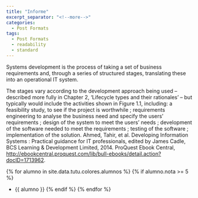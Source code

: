 ```yaml
---
title: "Informe"
excerpt_separator: "<!--more-->"
categories:
  - Post Formats
tags:
  - Post Formats
  - readability
  - standard
---
```


Systems development is the process of taking a set of business requirements and, through a series of structured stages, translating these into an operational IT system. 

The stages vary according to the development approach being used – described more fully in Chapter 2, ‘Lifecycle types and their rationales’ – but typically would include the activities shown in Figure 1.1, including: a feasibility study, to see if the project is worthwhile ; requirements engineering to analyse the business need and specify the users’ requirements ; design of the system to meet the users’ needs ; development of the software needed to meet the requirements ; testing of the software ; implementation of the solution.
Ahmed, Tahir, et al. Developing Information Systems : Practical guidance for IT professionals, edited by James Cadle, BCS Learning & Development Limited, 2014. ProQuest Ebook Central, http://ebookcentral.proquest.com/lib/bull-ebooks/detail.action?docID=1713962.

{% for alumno in site.data.tutu.colores.alumnos %}
  {% if alumno.nota >= 5 %}
* {{ alumno }}
  {% endif %}
{% endfor %}
